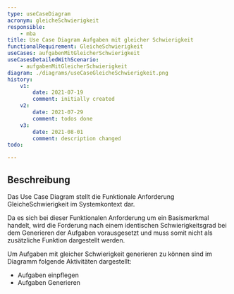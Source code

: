 ```yaml
---
type: useCaseDiagram
acronym: gleicheSchwierigkeit
responsible: 
    - mba
title: Use Case Diagram Aufgaben mit gleicher Schwierigkeit 
functionalRequirement: GleicheSchwierigkeit
useCases: aufgabenMitGleicherSchwierigkeit
useCasesDetailedWithScenario:
    - aufgabenMitGleicherSchwierigkeit
diagram: ./diagrams/useCaseGleicheSchwierigkeit.png
history:
    v1:
        date: 2021-07-19
        comment: initially created
    v2: 
        date: 2021-07-29
        comment: todos done
    v3:
        date: 2021-08-01
        comment: description changed
todo: 

---
```


## Beschreibung

Das Use Case Diagram stellt die Funktionale Anforderung GleicheSchwierigkeit im Systemkontext dar.

Da es sich bei dieser Funktionalen Anforderung um ein Basismerkmal handelt, wird die Forderung nach einem identischen Schwierigkeitsgrad bei dem Generieren der Aufgaben vorausgesetzt und muss somit nicht als zusätzliche Funktion dargestellt werden.

Um Aufgaben mit gleicher Schwierigkeit generieren zu können sind im Diagramm folgende Aktivitäten dargestellt:
* Aufgaben einpflegen
* Aufgaben Generieren


